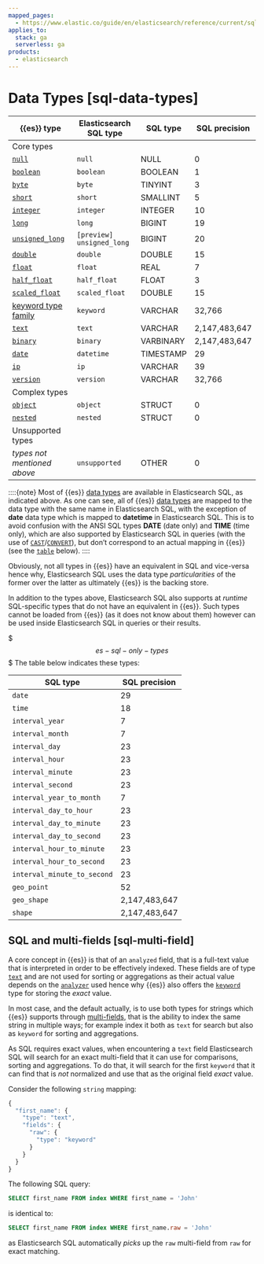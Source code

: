 ```yaml
---
mapped_pages:
  - https://www.elastic.co/guide/en/elasticsearch/reference/current/sql-data-types.html
applies_to:
  stack: ga
  serverless: ga
products:
  - elasticsearch
---
```


# Data Types [sql-data-types]

| {{es}} type | Elasticsearch SQL type | SQL type | SQL precision |
| --- | --- | --- | --- |
| Core types |
| [`null`](elasticsearch://reference/elasticsearch/mapping-reference/null-value.md) | `null` | NULL | 0 |
| [`boolean`](elasticsearch://reference/elasticsearch/mapping-reference/boolean.md) | `boolean` | BOOLEAN | 1 |
| [`byte`](elasticsearch://reference/elasticsearch/mapping-reference/number.md) | `byte` | TINYINT | 3 |
| [`short`](elasticsearch://reference/elasticsearch/mapping-reference/number.md) | `short` | SMALLINT | 5 |
| [`integer`](elasticsearch://reference/elasticsearch/mapping-reference/number.md) | `integer` | INTEGER | 10 |
| [`long`](elasticsearch://reference/elasticsearch/mapping-reference/number.md) | `long` | BIGINT | 19 |
| [`unsigned_long`](elasticsearch://reference/elasticsearch/mapping-reference/number.md) | `[preview] unsigned_long` | BIGINT | 20 |
| [`double`](elasticsearch://reference/elasticsearch/mapping-reference/number.md) | `double` | DOUBLE | 15 |
| [`float`](elasticsearch://reference/elasticsearch/mapping-reference/number.md) | `float` | REAL | 7 |
| [`half_float`](elasticsearch://reference/elasticsearch/mapping-reference/number.md) | `half_float` | FLOAT | 3 |
| [`scaled_float`](elasticsearch://reference/elasticsearch/mapping-reference/number.md) | `scaled_float` | DOUBLE | 15 |
| [keyword type family](elasticsearch://reference/elasticsearch/mapping-reference/keyword.md) | `keyword` | VARCHAR | 32,766 |
| [`text`](elasticsearch://reference/elasticsearch/mapping-reference/text.md) | `text` | VARCHAR | 2,147,483,647 |
| [`binary`](elasticsearch://reference/elasticsearch/mapping-reference/binary.md) | `binary` | VARBINARY | 2,147,483,647 |
| [`date`](elasticsearch://reference/elasticsearch/mapping-reference/date.md) | `datetime` | TIMESTAMP | 29 |
| [`ip`](elasticsearch://reference/elasticsearch/mapping-reference/ip.md) | `ip` | VARCHAR | 39 |
| [`version`](elasticsearch://reference/elasticsearch/mapping-reference/version.md) | `version` | VARCHAR | 32,766 |
| Complex types |
| [`object`](elasticsearch://reference/elasticsearch/mapping-reference/object.md) | `object` | STRUCT | 0 |
| [`nested`](elasticsearch://reference/elasticsearch/mapping-reference/nested.md) | `nested` | STRUCT | 0 |
| Unsupported types |
| *types not mentioned above* | `unsupported` | OTHER | 0 |

::::{note}
Most of {{es}} [data types](elasticsearch://reference/elasticsearch/mapping-reference/field-data-types.md) are available in Elasticsearch SQL, as indicated above. As one can see, all of {{es}} [data types](elasticsearch://reference/elasticsearch/mapping-reference/field-data-types.md) are mapped to the data type with the same name in Elasticsearch SQL, with the exception of **date** data type which is mapped to **datetime** in Elasticsearch SQL. This is to avoid confusion with the ANSI SQL types **DATE** (date only) and **TIME** (time only), which are also supported by Elasticsearch SQL in queries (with the use of [`CAST`](sql-functions-type-conversion.md#sql-functions-type-conversion-cast)/[`CONVERT`](sql-functions-type-conversion.md#sql-functions-type-conversion-convert)), but don’t correspond to an actual mapping in {{es}} (see the [`table`](#es-sql-only-types) below).
::::


Obviously, not all types in {{es}} have an equivalent in SQL and vice-versa hence why, Elasticsearch SQL uses the data type *particularities* of the former over the latter as ultimately {{es}} is the backing store.

In addition to the types above, Elasticsearch SQL also supports at *runtime* SQL-specific types that do not have an equivalent in {{es}}. Such types cannot be loaded from {{es}} (as it does not know about them) however can be used inside Elasticsearch SQL in queries or their results.

$$$es-sql-only-types$$$
The table below indicates these types:

| SQL type | SQL precision |
| --- | --- |
| `date` | 29 |
| `time` | 18 |
| `interval_year` | 7 |
| `interval_month` | 7 |
| `interval_day` | 23 |
| `interval_hour` | 23 |
| `interval_minute` | 23 |
| `interval_second` | 23 |
| `interval_year_to_month` | 7 |
| `interval_day_to_hour` | 23 |
| `interval_day_to_minute` | 23 |
| `interval_day_to_second` | 23 |
| `interval_hour_to_minute` | 23 |
| `interval_hour_to_second` | 23 |
| `interval_minute_to_second` | 23 |
| `geo_point` | 52 |
| `geo_shape` | 2,147,483,647 |
| `shape` | 2,147,483,647 |


## SQL and multi-fields [sql-multi-field]

A core concept in {{es}} is that of an `analyzed` field, that is a full-text value that is interpreted in order to be effectively indexed. These fields are of type [`text`](elasticsearch://reference/elasticsearch/mapping-reference/text.md) and are not used for sorting or aggregations as their actual value depends on the [`analyzer`](elasticsearch://reference/elasticsearch/mapping-reference/analyzer.md) used hence why {{es}} also offers the [`keyword`](elasticsearch://reference/elasticsearch/mapping-reference/keyword.md) type for storing the *exact* value.

In most case, and the default actually, is to use both types for strings which {{es}} supports through [multi-fields](elasticsearch://reference/elasticsearch/mapping-reference/multi-fields.md), that is the ability to index the same string in multiple ways; for example index it both as `text` for search but also as `keyword` for sorting and aggregations.

As SQL requires exact values, when encountering a `text` field Elasticsearch SQL will search for an exact multi-field that it can use for comparisons, sorting and aggregations. To do that, it will search for the first `keyword` that it can find that is *not* normalized and use that as the original field *exact* value.

Consider the following `string` mapping:

```js
{
  "first_name": {
    "type": "text",
    "fields": {
      "raw": {
        "type": "keyword"
      }
    }
  }
}
```

The following SQL query:

```sql
SELECT first_name FROM index WHERE first_name = 'John'
```

is identical to:

```sql
SELECT first_name FROM index WHERE first_name.raw = 'John'
```

as Elasticsearch SQL automatically *picks* up the `raw` multi-field from `raw` for exact matching.
